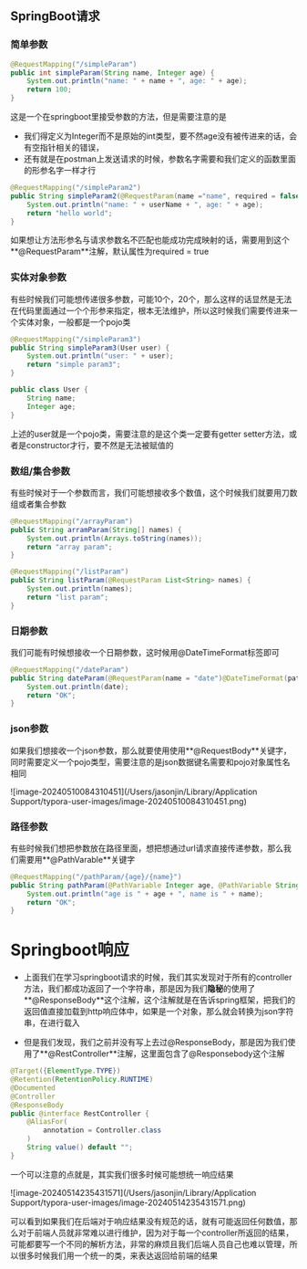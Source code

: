 ## SpringBoot请求



### 简单参数

```java
@RequestMapping("/simpleParam")
public int simpleParam(String name, Integer age) {
    System.out.println("name: " + name + ", age: " + age);
    return 100;
}
```

这是一个在springboot里接受参数的方法，但是需要注意的是

- 我们得定义为Integer而不是原始的int类型，要不然age没有被传进来的话，会有空指针相关的错误，
- 还有就是在postman上发送请求的时候，参数名字需要和我们定义的函数里面的形参名字一样才行



```java
@RequestMapping("/simpleParam2")
public String simpleParam2(@RequestParam(name ="name", required = false) String userName, Integer age) {
    System.out.println("name: " + userName + ", age: " + age);
    return "hello world";
}
```

如果想让方法形参名与请求参数名不匹配也能成功完成映射的话，需要用到这个**@RequestParam**注解，默认属性为required = true



### 实体对象参数

有些时候我们可能想传递很多参数，可能10个，20个，那么这样的话显然是无法在代码里面通过一个个形参来指定，根本无法维护，所以这时候我们需要传进来一个实体对象，一般都是一个pojo类

```java
@RequestMapping("/simpleParam3")
public String simpleParam3(User user) {
    System.out.println("user: " + user);
    return "simple param3";
}

public class User {
    String name;
    Integer age;
}
```

上述的user就是一个pojo类，需要注意的是这个类一定要有getter setter方法，或者是constructor才行，要不然是无法被赋值的



### 数组/集合参数

有些时候对于一个参数而言，我们可能想接收多个数值，这个时候我们就要用刀数组或者集合参数

```java
@RequestMapping("/arrayParam")
public String arramParam(String[] names) {
    System.out.println(Arrays.toString(names));
    return "array param";
}

@RequestMapping("/listParam")
public String listParam(@RequestParam List<String> names) {
    System.out.println(names);
    return "list param";
}
```



### 日期参数

我们可能有时候想接收一个日期参数，这时候用@DateTimeFormat标签即可

```java
@RequestMapping("/dateParam")
public String dateParam(@RequestParam(name = "date")@DateTimeFormat(pattern = "yyyy/mm/dd") Date date) {
    System.out.println(date);
    return "OK";
}
```



### json参数

如果我们想接收一个json参数，那么就要使用使用**@RequestBody**关键字，同时需要定义一个pojo类型，需要注意的是json数据键名需要和pojo对象属性名相同

![image-20240510084310451](/Users/jasonjin/Library/Application Support/typora-user-images/image-20240510084310451.png)



### 路径参数

有些时候我们想把参数放在路径里面，想把想通过url请求直接传递参数，那么我们需要用**@PathVarable**关键字

```java
@RequestMapping("/pathParam/{age}/{name}")
public String pathParam(@PathVariable Integer age, @PathVariable String name) {
    System.out.println("age is " + age + ", name is " + name);
    return "OK";
}
```





# Springboot响应

- 上面我们在学习springboot请求的时候，我们其实发现对于所有的controller方法，我们都成功返回了一个字符串，那是因为我们**隐秘**的使用了**@ResponseBody**这个注解，这个注解就是在告诉spring框架，把我们的返回值直接加载到http响应体中，如果是一个对象，那么就会转换为json字符串，在进行载入

- 但是我们发现，我们之前并没有写上去过@ResponseBody，那是因为我们使用了**@RestController**注解，这里面包含了@Responsebody这个注解

```java
@Target({ElementType.TYPE})
@Retention(RetentionPolicy.RUNTIME)
@Documented
@Controller
@ResponseBody
public @interface RestController {
    @AliasFor(
        annotation = Controller.class
    )
    String value() default "";
}
```



一个可以注意的点就是，其实我们很多时候可能想统一响应结果

![image-20240514235431571](/Users/jasonjin/Library/Application Support/typora-user-images/image-20240514235431571.png)

可以看到如果我们在后端对于响应结果没有规范的话，就有可能返回任何数值，那么对于前端人员就非常难以进行维护，因为对于每一个controller所返回的结果，可能都要写一个不同的解析方法，非常的麻烦且我们后端人员自己也难以管理，所以很多时候我们用一个统一的类，来表达返回给前端的结果
